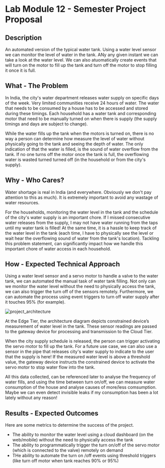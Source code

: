 # Lab Module 12 - Semester Project Proposal

## Description

An automated version of the typical water tank. Using a water level sensor we can monitor the level of water in the tank. ANy any given instant we can take a look at the water level. We can also atuomatically create events that will turn on the motor to fill up the tank and turn off the motor to stop filling it once it is full.

## What - The Problem 

In India, the city's water department releases water supply on specific days of the week. Very limited communities receive 24 hours of water. The water that needs to be consumed by a house has to be accessed and stored during these timings. Each household has a water tank and corresponding motor that need to be manually turned on when there is supply (the supply timings and days are subject to change). 

While the water fills up the tank when the motors is turned on, there is no way a person can determine how measure the level of water without physically going to the tank and seeing the depth of water. The only indication of that the water is filled, is the sound of water overflow from the tank. If no one turns off the motor once the tank is full, the overflowing water is wasted turned turned off (in the household or from the city's supply).

## Why - Who Cares? 
Water shortage is real in India (and everywhere. Obviously we don't pay attention to this as much). It is extremely important to avoid any wastage of water resources. 

For the households, monitoring the water level in the tank and the schedule of the city's water supply is an important chore. If I missed consecutive water releases from the supply, I may not have water running from the taps until my water tank is filled! At the same time, it is a hassle to keep track of the water level in the tank (each time, I have to physically see the level or wait hear the overflowing sound of water from the tank's location). Tackling this problem statement, can significantly impact how we handle this important chore of water access in each household.

## How - Expected Technical Approach

Using a water level sensor and a servo motor to handle a valve to the water tank, we can automated the manual task of water tank filling. Not only can we monitor the water level without the need to physically access the tank, we can also trigger the turn off of the sensors remotely. Furthermore, we can automate the process using event triggers to turn off water supply after it touches 95% (for example).

![project_architecture](https://github.com/NU-Connected-Devices/lab-module-docs-pkondrakunta/blob/default/labmodule12/project_architecture.png)

At the Edge Tier, the architecture diagram depicts constrained device’s measurement of water level in the tank. These sensor readings are passed to the gateway device for processing and transmission to the Cloud Tier.

When the city supply schedule is released, the person can trigger activating the servo motor to fill up the tank. For a future use case, we can also use a sensor in the pipe that releases city's water supply to indicate to the user that the supply is here! If the measured water level is above a threshold value, the gateway device instructs the constrained device to activate the servo motor to stop water flow into the tank.

All this data collected, can be referenced later to analyse the frequency of water fills, and using the time between turn on/off, we can measure water consumption of the house and analyse causes of more/less comsumption. Maybe we can even detect invisible leaks if my consumption has been a lot lately without any reason!

## Results - Expected Outcomes 

Here are some metrics to determine the success of the project.

* The ability to monitor the water level using a cloud dashboard (on the web/mobile) without the need to physically access the tank
* The ability to programmatically trigger the turn on/off of the servo motor (which is connected to the valve) remotely on demand
* THe ability to automate the turn on /off events using threshold triggers (like turn off motor when tank reaches 90% or 95%)